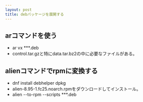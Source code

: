 ```yaml
---
layout: post
title: debパッケージを展開する
---
```


## arコマンドを使う

- ar vx ***.deb
- control.tar.gzと特にdata.tar.bz2の中に必要なファイルがある。

## alienコマンドでrpmに変換する

- dnf install debhelper dpkg
- alien-8.95-1.fc25.noarch.rpmをダウンロードしてインストール。
- alien --to-rpm --scripts ***.deb
